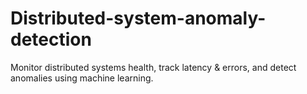 # Distributed-system-anomaly-detection
Monitor distributed systems health, track latency &amp; errors, and detect anomalies using machine learning.
